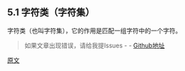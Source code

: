 ## 5.1 字符类（字符集）

字符类（也叫字符集），它的作用是匹配一组字符中的一个字符。

> 如果文章出现错误，请给我提Issues - -
[Github地址](https://github.com/SBDavid/How-a-Regex-Engine-Works-Internally)

[原文]()
